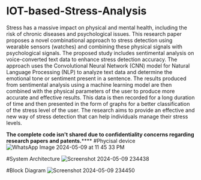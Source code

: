 # IOT-based-Stress-Analysis
Stress has a massive impact on physical and mental 
health, including the risk of chronic diseases and psychological issues. 
This research paper proposes a novel combinational approach to 
stress detection using wearable sensors (watches) and combining 
these physical signals with psychological signals. The proposed study 
includes sentimental analysis on voice-converted text data to 
enhance stress detection accuracy. The approach uses the 
Convolutional Neural Network (CNN) model for Natural Language 
Processing (NLP) to analyze text data and determine the emotional 
tone or sentiment present in a sentence. The results produced from 
sentimental analysis using a machine learning model are then 
combined with the physical parameters of the user to produce more 
accurate and effective results. This data is then recorded for a long 
duration of time and then presented in the form of graphs for a better 
classification of the stress level of the user. The research aims to 
provide an effective and new way of stress detection that can help 
individuals manage their stress levels.

****The complete code isn't shared due to confidentiality concerns regarding research papers and patents.********
#Phycisal device
![WhatsApp Image 2024-05-09 at 11 45 33 PM](https://github.com/FaizanMirza711/IOT-based-Stress-Analysis/assets/109523560/abb468a1-e871-4ce0-9c4f-07c9002a3b67)

#System Architecture
![Screenshot 2024-05-09 234438](https://github.com/FaizanMirza711/IOT-based-Stress-Analysis/assets/109523560/3e9d9bae-3882-47b7-b3bc-b7adf1d9d9db)

#Block Diagram
![Screenshot 2024-05-09 234450](https://github.com/FaizanMirza711/IOT-based-Stress-Analysis/assets/109523560/4235804d-95e5-4148-ae64-28031703f464)

